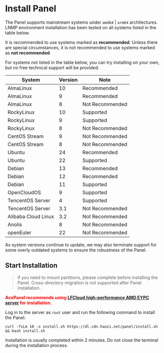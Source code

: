 # Install Panel

The Panel supports mainstream systems under `amd64` | `arm64` architectures. LNMP environment installation has been tested on all systems listed in the table below.

It is recommended to use systems marked as **recommended**. Unless there are special circumstances, it is not recommended to use systems marked as **not recommended**.

For systems not listed in the table below, you can try installing on your own, but no free technical support will be provided.

| System              | Version | Note            |
|---------------------|---------|-----------------|
| AlmaLinux           | 10      | Recommended     |
| AlmaLinux           | 9       | Recommended     |
| AlmaLinux           | 8       | Not Recommended |
| RockyLinux          | 10      | Supported       |
| RockyLinux          | 9       | Supported       |
| RockyLinux          | 8       | Not Recommended |
| CentOS Stream       | 9       | Not Recommended |
| CentOS Stream       | 8       | Not Recommended |
| Ubuntu              | 24      | Recommended     |
| Ubuntu              | 22      | Supported       |
| Debian              | 13      | Recommended     |
| Debian              | 12      | Recommended     |
| Debian              | 11      | Supported       |
| OpenCloudOS         | 9       | Supported       |
| TencentOS Server    | 4       | Supported       |
| TencentOS Server    | 3.1     | Not Recommended |
| Alibaba Cloud Linux | 3.2     | Not Recommended |
| Anolis              | 8       | Not Recommended |
| openEuler           | 22      | Not Recommended |

As system versions continue to update, we may also terminate support for some overly outdated systems to ensure the robustness of the Panel.

## Start Installation

> If you need to mount partitions, please complete before installing the Panel. Cross-directory migration is not supported after Panel installation.

**<span style="color: red;">AcePanel recommends using [LFCloud high-performance AMD EYPC server](https://www.dkdun.cn/aff/MQZZNVHQ) for installation.</span>**

Log in to the server as `root` user and run the following command to install the Panel:

```shell
curl -fsLm 10 -o install.sh https://dl.cdn.haozi.net/panel/install.sh && bash install.sh
```

Installation is usually completed within 2 minutes. Do not close the terminal during the installation process.
